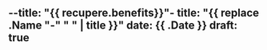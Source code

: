 --title: "{{ recupere.benefits}}"-
title: "{{ replace .Name "-" " " | title }}"
date: {{ .Date }}
draft: true
---

